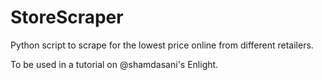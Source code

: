 # StoreScraper
Python script to scrape for the lowest price online from different retailers. 

To be used in a tutorial on @shamdasani's Enlight.
